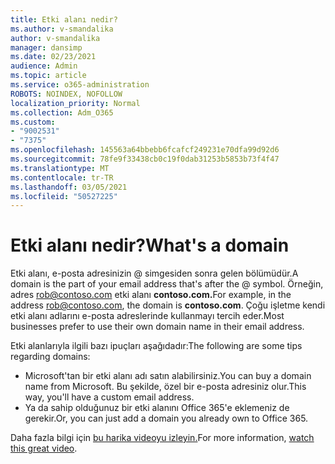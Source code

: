 ```yaml
---
title: Etki alanı nedir?
ms.author: v-smandalika
author: v-smandalika
manager: dansimp
ms.date: 02/23/2021
audience: Admin
ms.topic: article
ms.service: o365-administration
ROBOTS: NOINDEX, NOFOLLOW
localization_priority: Normal
ms.collection: Adm_O365
ms.custom:
- "9002531"
- "7375"
ms.openlocfilehash: 145563a64bbebb6fcafcf249231e70dfa99d92d6
ms.sourcegitcommit: 78fe9f33438cb0c19f0dab31253b5853b73f4f47
ms.translationtype: MT
ms.contentlocale: tr-TR
ms.lasthandoff: 03/05/2021
ms.locfileid: "50527225"
---
```

# <a name="whats-a-domain"></a><span data-ttu-id="a8388-102">Etki alanı nedir?</span><span class="sxs-lookup"><span data-stu-id="a8388-102">What's a domain</span></span>

<span data-ttu-id="a8388-103">Etki alanı, e-posta adresinizin @ simgesiden sonra gelen bölümüdür.</span><span class="sxs-lookup"><span data-stu-id="a8388-103">A domain is the part of your email address that's after the @ symbol.</span></span> <span data-ttu-id="a8388-104">Örneğin, adres rob@contoso.com etki alanı **contoso.com.**</span><span class="sxs-lookup"><span data-stu-id="a8388-104">For example, in the address rob@contoso.com, the domain is **contoso.com**.</span></span> <span data-ttu-id="a8388-105">Çoğu işletme kendi etki alanı adlarını e-posta adreslerinde kullanmayı tercih eder.</span><span class="sxs-lookup"><span data-stu-id="a8388-105">Most businesses prefer to use their own domain name in their email address.</span></span>

<span data-ttu-id="a8388-106">Etki alanlarıyla ilgili bazı ipuçları aşağıdadır:</span><span class="sxs-lookup"><span data-stu-id="a8388-106">The following are some tips regarding domains:</span></span>

- <span data-ttu-id="a8388-107">Microsoft'tan bir etki alanı adı satın alabilirsiniz.</span><span class="sxs-lookup"><span data-stu-id="a8388-107">You can buy a domain name from Microsoft.</span></span> <span data-ttu-id="a8388-108">Bu şekilde, özel bir e-posta adresiniz olur.</span><span class="sxs-lookup"><span data-stu-id="a8388-108">This way, you'll have a custom email address.</span></span>
- <span data-ttu-id="a8388-109">Ya da sahip olduğunuz bir etki alanını Office 365'e eklemeniz de gerekir.</span><span class="sxs-lookup"><span data-stu-id="a8388-109">Or, you can just add a domain you already own to Office 365.</span></span>

<span data-ttu-id="a8388-110">Daha fazla bilgi için [bu harika videoyu izleyin.](https://www.youtube.com/watch)</span><span class="sxs-lookup"><span data-stu-id="a8388-110">For more information, [watch this great video](https://www.youtube.com/watch).</span></span>